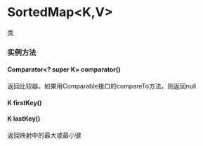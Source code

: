 # SortedMap\<K,V>
类
### 实例方法
#### Comparator\<? super K> comparator()
返回比较器。如果用Comparable接口的compareTo方法，则返回null
#### K firstKey()
#### K lastKey()
返回映射中的最大或最小键